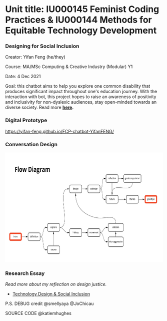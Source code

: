 # Unit title: IU000145 Feminist Coding Practices & IU000144 Methods for Equitable Technology Development
### Designing for Social Inclusion 

Creator: Yifan Feng (he/they)

Course: MA/MSc Computing & Creative Industry (Modular) Y1

Date: 4 Dec 2021

Goal: this chatbot aims to help you explore one common disability that produces significant impact throughout one's education journey. With the interaction with bot, this project hopes to raise an awareness of positivity and inclusivity for non-dyslexic audiences, stay open-minded towards an diverse society. Read more **[here](https://github.com/Yifan-FENG/feministcoding-ual/blob/main/Technology%20Design%20%26%20Social%20Inclusion.pdf).**

### Digital Prototype
https://yifan-feng.github.io/FCP-chatbot-YifanFENG/ 

### Conversation Design
<img src="https://github.com/Yifan-FENG/feministcoding-ual/blob/main/FCP-chatbot-YifanFENG/FCP%20Chatbot%20flow%20chart.jpg" height="350" width="700">

### Research Essay
*Read more about my reflection on design justice.*
* [Technology Design & Social Inclusion](https://github.com/Yifan-FENG/feministcoding-ual/blob/main/Technology%20Design%20%26%20Social%20Inclusion.pdf)

P.S. 
DEBUG credit @smellyaya @JoChicau

SOURCE CODE @katiemhughes  
